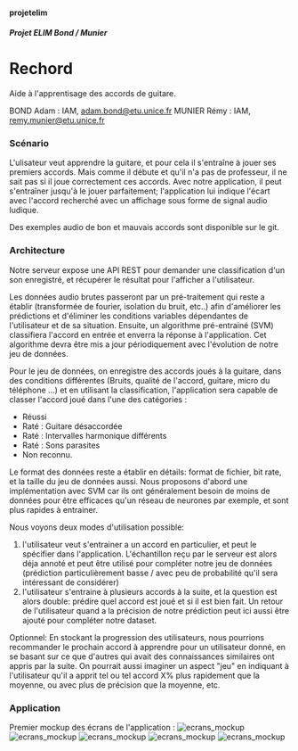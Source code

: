 #### projetelim

##### Projet ELIM Bond / Munier


# Rechord
Aide à l'apprentisage des accords de guitare.

BOND Adam : IAM, adam.bond@etu.unice.fr
MUNIER Rémy : IAM, remy.munier@etu.unice.fr



### Scénario

L'ulisateur veut apprendre la guitare, et pour cela il s'entraîne à jouer ses premiers accords. Mais comme il débute et qu'il n'a pas de professeur, il ne sait pas si il joue correctement ces accords. Avec notre application, il peut s'entraîner jusqu'à le jouer parfaitement; l'application lui indique l'écart avec l'accord recherché avec un affichage sous forme de signal audio ludique.

Des exemples audio de bon et mauvais accords sont disponible sur le git.

### Architecture
Notre serveur expose une API REST pour demander une classification d'un son enregistré, et récupérer le résultat pour l'afficher a l'utilisateur.

Les données audio brutes passeront par un pré-traitement qui reste a établir (transformée de fourier, isolation du bruit, etc..) afin d'améliorer les prédictions et d'éliminer les conditions variables dépendantes de l'utilisateur et de sa situation. Ensuite, un algorithme pré-entrainé (SVM) classifiera l'accord en entrée et enverra la réponse à l'application. Cet algorithme devra être mis a jour périodiquement avec l'évolution de notre jeu de données.

Pour le jeu de données, on enregistre des accords joués à la guitare, dans des conditions différentes (Bruits, qualité de l'accord, guitare, micro du téléphone ...) et en utilisant la classification, l'application sera capable de classer l'accord joué dans l'une des catégories :
  - Réussi
  - Raté : Guitare désaccordée
  - Raté : Intervalles harmonique différents
  - Raté : Sons parasites
  - Non reconnu.
  
Le format des données reste a établir en détails: format de fichier, bit rate, et la taille du jeu de données aussi. Nous proposons d'abord une implémentation avec SVM car ils ont généralement besoin de moins de données pour être efficaces qu'un réseau de neurones par exemple, et sont plus rapides à entrainer.

Nous voyons deux modes d'utilisation possible: 
1) l'utilisateur veut s'entrainer a un accord en particulier, et peut le spécifier dans l'application. L'échantillon reçu par le serveur est alors déja annoté et peut être utilisé pour compléter notre jeu de données (prédiction particulièrement basse / avec peu de probabilité qu'il sera intéressant de considérer)
2) l'utilisateur s'entraine à plusieurs accords à la suite, et la question est alors double: prédire quel accord est joué et si il est bien fait. Un retour de l'utilisateur quand a la précision de notre prédiction peut ici aussi être ajouté pour compléter notre dataset.

Optionnel: En stockant la progression des utilisateurs, nous pourrions recommander le prochain accord à apprendre pour un utilisateur donné, en se basant sur ce que d'autres qui avait des connaissances similaires ont appris par la suite. On pourrait aussi imaginer un aspect "jeu" en indiquant à l'utilisateur qu'il a apprit tel ou tel accord X% plus rapidement que la moyenne, ou avec plus de précision que la moyenne, etc.

### Application
Premier mockup des écrans de l'application :
![ecrans_mockup](doc/ecrans_mockup.jpg)
![ecrans_mockup](doc/ecran1.jpg)
![ecrans_mockup](doc/ecran2.jpg)
![ecrans_mockup](doc/ecran3.jpg)
![ecrans_mockup](doc/ecran4.jpg)
